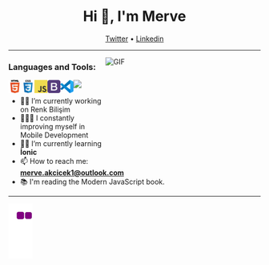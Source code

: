 <h1 align="center">Hi 👋, I'm Merve</h1>


<p align="center">
  <a href="https://twitter.com/merveeakcicek">Twitter</a> •
  <a href="https://www.linkedin.com/in/merve-akcicek/">Linkedin</a> 
</p>

---
<img align="right" alt="GIF" src="https://media.giphy.com/media/q6RoNkLlFNjaw/giphy.gif" top="20px" width="310" height="210" /> 

### Languages and Tools:
<a href = 'https://en.wikipedia.org/wiki/HTML'> <img align="left" alt="HTML5" width="26px" src="https://raw.githubusercontent.com/github/explore/80688e429a7d4ef2fca1e82350fe8e3517d3494d/topics/html/html.png"/></a>
<a href = 'https://en.wikipedia.org/wiki/CSS'> <img align="left" alt="CSS3" width="26px" src="https://raw.githubusercontent.com/github/explore/80688e429a7d4ef2fca1e82350fe8e3517d3494d/topics/css/css.png"/></a>
<a href = 'https://www.javascript.com/'> <img align="left" alt="JavaScript" width="26px" src="https://raw.githubusercontent.com/github/explore/80688e429a7d4ef2fca1e82350fe8e3517d3494d/topics/javascript/javascript.png"/></a>
<a href = 'https://getbootstrap.com/'> 
<img align="left" alt="Bootstrap" width="26px" src="https://raw.githubusercontent.com/github/explore/80688e429a7d4ef2fca1e82350fe8e3517d3494d/topics/bootstrap/bootstrap.png"/></a>
<a href = 'https://code.visualstudio.com/'> 
<img align="left" alt="Visual Studio Code" width="26px" src="https://raw.githubusercontent.com/github/explore/80688e429a7d4ef2fca1e82350fe8e3517d3494d/topics/visual-studio-code/visual-studio-code.png"/></a>
<a href = 'https://git-scm.com/'> <img width="30px" src="https://img.icons8.com/color/48/000000/git.png"/>
</a>

- 🏃‍♀️ I’m currently working on Renk Bilişim
- 👩🏻‍💻 I constantly improving myself in Mobile Development
- 🧚🏻 I’m currently learning **İonic**
- 📫 How to reach me: **merve.akcicek1@outlook.com**
- 📚 I'm reading the Modern JavaScript book.

---


![snake gif](https://github.com/merveakcicek/merveakcicek/blob/output/github-contribution-grid-snake.gif)
